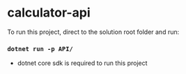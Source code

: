 ﻿# calculator-api

To run this project, direct to the solution root folder and run:

### `dotnet run -p API/`

* dotnet core sdk is required to run this project

